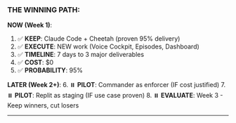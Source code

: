 ### THE WINNING PATH:

**NOW (Week 1)**:
1. ✅ **KEEP**: Claude Code + Cheetah (proven 95% delivery)
2. ✅ **EXECUTE**: NEW work (Voice Cockpit, Episodes, Dashboard)
3. ✅ **TIMELINE**: 7 days to 3 major deliverables
4. ✅ **COST**: $0
5. ✅ **PROBABILITY**: 95%

**LATER (Week 2+)**:
6. ⏸️ **PILOT**: Commander as enforcer (IF cost justified)
7. ⏸️ **PILOT**: Replit as staging (IF use case proven)
8. ⏸️ **EVALUATE**: Week 3 - Keep winners, cut losers

---
